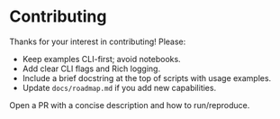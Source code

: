 # Contributing

Thanks for your interest in contributing! Please:
- Keep examples CLI-first; avoid notebooks.
- Add clear CLI flags and Rich logging.
- Include a brief docstring at the top of scripts with usage examples.
- Update `docs/roadmap.md` if you add new capabilities.

Open a PR with a concise description and how to run/reproduce.
